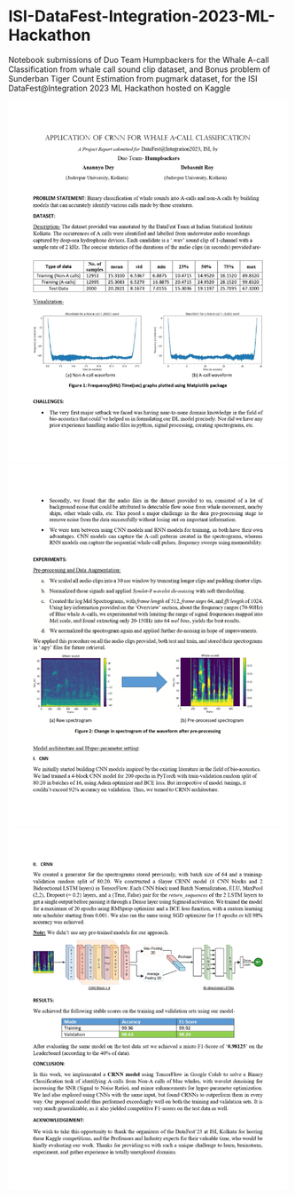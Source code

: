 # ISI-DataFest-Integration-2023-ML-Hackathon
Notebook submissions of Duo Team Humpbackers for the Whale A-call Classification from whale call sound clip dataset, and Bonus problem of Sunderban Tiger Count Estimation from pugmark dataset, for the ISI DataFest@Integration 2023 ML Hackathon hosted on Kaggle

![Title](https://github.com/SirArthur7/ISI-DataFest-Integration-2023-ML-Hackathon/blob/53f78a5fb57d2f8766d22eaf60e7dd91d5532b6a/pics/Team%20Humpbackers_Whale%20Classification%20Report_page-0001.jpg?raw=true)
![Title](https://github.com/SirArthur7/ISI-DataFest-Integration-2023-ML-Hackathon/blob/53f78a5fb57d2f8766d22eaf60e7dd91d5532b6a/pics/Team%20Humpbackers_Whale%20Classification%20Report_page-0002.jpg?raw=true)
![Title](https://github.com/SirArthur7/ISI-DataFest-Integration-2023-ML-Hackathon/blob/53f78a5fb57d2f8766d22eaf60e7dd91d5532b6a/pics/Team%20Humpbackers_Whale%20Classification%20Report_page-0003.jpg?raw=true)
